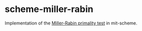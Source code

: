 # scheme-miller-rabin

Implementation of the [Miller-Rabin primality
test](https://en.wikipedia.org/wiki/Miller%E2%80%93Rabin_primality_test)
in mit-scheme.
